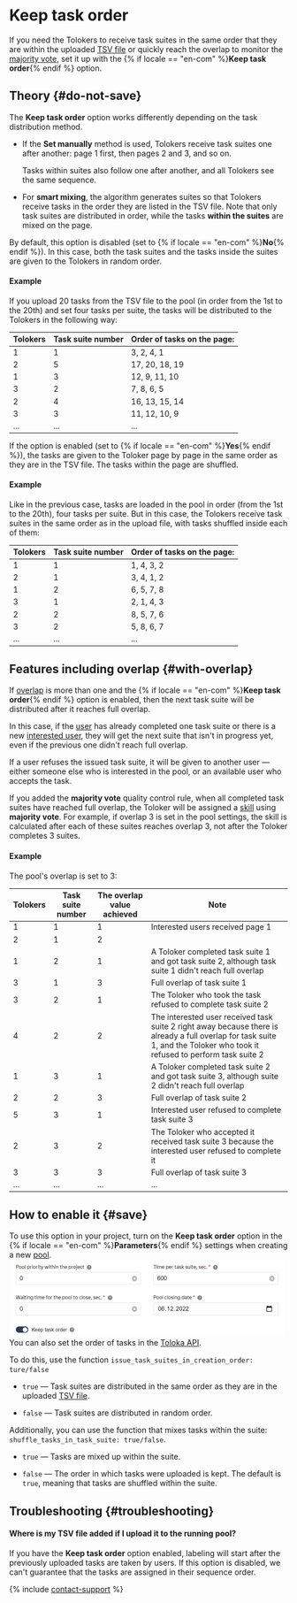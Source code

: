 # Keep task order

If you need the Tolokers to receive task suites in the same order that they are within the uploaded [TSV file](../../glossary.md#tsv-file-definition-ru) or quickly reach the overlap to monitor the [majority vote](../../glossary.md#selective-majority-vote-check-ru), set it up with the {% if locale == "en-com" %}**Keep task order**{% endif %} option.


## Theory {#do-not-save}

The **Keep task order** option works differently depending on the task distribution method.
- If the **Set manually** method is used, Tolokers receive task suites one after another: page 1 first, then pages 2 and 3, and so on.

    Tasks within suites also follow one after another, and all Tolokers see the same sequence.

- For **smart mixing**, the algorithm generates suites so that Tolokers receive tasks in the order they are listed in the TSV file. Note that only task suites are distributed in order, while the tasks **within the suites** are mixed on the page.

By default, this option is disabled (set to {% if locale == "en-com" %}**No**{% endif %}). In this case, both the task suites and the tasks inside the suites are given to the Tolokers in random order.
#### Example

If you upload 20 tasks from the TSV file to the pool (in order from the 1st to the 20th) and set four tasks per suite, the tasks will be distributed to the Tolokers in the following way:

Tolokers | Task suite number | Order of tasks on the page:
----- | ----- | -----
1 | 1 | 3, 2, 4, 1
2 | 5 | 17, 20, 18, 19
1 | 3 | 12, 9, 11, 10
3 | 2 | 7, 8, 6, 5
2 | 4 | 16, 13, 15, 14
3 | 3 | 11, 12, 10, 9
... | ... | ...

If the option is enabled (set to {% if locale == "en-com" %}**Yes**{% endif %}), the tasks are given to the Toloker page by page in the same order as they are in the TSV file. The tasks within the page are shuffled.
#### Example

Like in the previous case, tasks are loaded in the pool in order (from the 1st to the 20th), four tasks per suite. But in this case, the Tolokers receive task suites in the same order as in the upload file, with tasks shuffled inside each of them:

Tolokers | Task suite number | Order of tasks on the page:
----- | ----- | -----
1 | 1 | 1, 4, 3, 2
2 | 1 | 3, 4, 1, 2
1 | 2 | 6, 5, 7, 8
3 | 1 | 2, 1, 4, 3
2 | 2 | 8, 5, 7, 6
3 | 2 | 5, 8, 6, 7
... | ... | ...


## Features including overlap {#with-overlap}

If [overlap](../../glossary.md#overlap-ru) is more than one and the {% if locale == "en-com" %}**Keep task order**{% endif %} option is enabled, then the next task suite will be distributed after it reaches full overlap.

In this case, if the [user](../../glossary.md#started-workers-ru) has already completed one task suite or there is a new [interested user](../../glossary.md#interested-workers-ru), they will get the next suite that isn't in progress yet, even if the previous one didn't reach full overlap.

If a user refuses the issued task suite, it will be given to another user — either someone else who is interested in the pool, or an available user who accepts the task.

If you added the **majority vote** quality control rule, when all completed task suites have reached full overlap, the Toloker will be assigned a [skill](../../glossary.md#skill-ru) using **majority vote**. For example, if overlap 3 is set in the pool settings, the skill is calculated after each of these suites reaches overlap 3, not after the Toloker completes 3 suites.

#### Example

The pool's overlap is set to 3:

Tolokers | Task suite number | The overlap value achieved | Note
----- | ----- | ----- | -----
1 | 1 | 1 | Interested users received page 1
2 | 1 | 2
1 | 2 | 1 | A Toloker completed task suite 1 and got task suite 2, although task suite 1 didn't reach full overlap
3 | 1 | 3 | Full overlap of task suite 1
3 | 2 | 1 | The Toloker who took the task refused to complete task suite 2
4 | 2 | 2 | The interested user received task suite 2 right away because there is already a full overlap for task suite 1, and the Toloker who took it refused to perform task suite 2
1 | 3 | 1 | A Toloker completed task suite 2 and got task suite 3, although suite 2 didn't reach full overlap
2 | 2 | 3 | Full overlap of task suite 2
5 | 3 | 1 | Interested user refused to complete task suite 3
2 | 3 | 2 | The Toloker who accepted it received task suite 3 because the interested user refused to complete it
3 | 3 | 3 | Full overlap of task suite 3
... | ... | ... | ...


## How to enable it {#save}

To use this option in your project, turn on the **Keep task order** option in the {% if locale == "en-com" %}**Parameters**{% endif %} settings when creating a new [pool](../../glossary.md#pool-ru).
![](../_images/control-rules/mvote/save-order-tasks-yes.png)
You can also set the order of tasks in the [Toloka API](../../glossary.md#api-yandex-toloka-ru).

To do this, use the function `issue_task_suites_in_creation_order: ture/false`
- `true` — Task suites are distributed in the same order as they are in the uploaded [TSV file](../../glossary.md#tsv-file-definition-ru).

- `false` — Task suites are distributed in random order.

Additionally, you can use the function that mixes tasks within the suite: `shuffle_tasks_in_task_suite: true/false`.
- `true` — Tasks are mixed up within the suite.

- `false` — The order in which tasks were uploaded is kept. The default is `true`, meaning that tasks are shuffled within the suite.


## Troubleshooting {#troubleshooting}

#### Where is my TSV file added if I upload it to the running pool?

If you have the **Keep task order** option enabled, labeling will start after the previously uploaded tasks are taken by users. If this option is disabled, we can't guarantee that the tasks are assigned in their sequence order.


{% include [contact-support](../_includes/contact-support-help.md) %}
